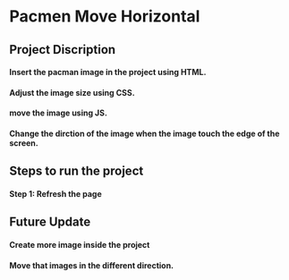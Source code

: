 # Pacmen Move Horizontal

## Project Discription

#### Insert the pacman image in the project using HTML.
#### Adjust the image size using CSS.
#### move the image using JS.
#### Change the dirction of the image when the image touch the edge of the screen.

## Steps to run the project

#### Step 1: Refresh the page

## Future Update

#### Create more image inside the project
#### Move that images in the different direction.

